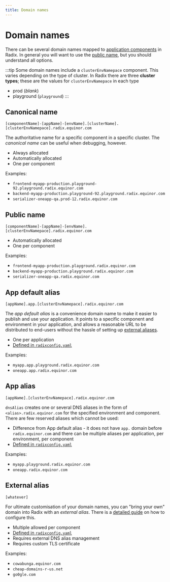 ```yaml
---
title: Domain names
---
```


# Domain names

There can be several domain names mapped to [application components](/docs/start/radix-concepts/index.md#component) in Radix. In general you will want to use the [public name](#public-name), but you should understand all options.

:::tip
Some domain names include a `clusterEnvNamepace` component. This varies depending on the type of cluster. In Radix there are three **cluster types**; these are the values for `clusterEnvNamepace` in each type

 - prod (_blank_)
 - playground (`playground`)
:::

## Canonical name

```text
[componentName]-[appName]-[envName].[clusterName].[clusterEnvNamepace].radix.equinor.com
```

The authoritative name for a specific component in a specific cluster. The _canonical name_ can be useful when debugging, however.

- Always allocated
- Automatically allocated
- One per component

Examples:

- `frontend-myapp-production.playground-92.playground.radix.equinor.com`
- `backend-myapp-production.playground-92.playground.radix.equinor.com`
- `serializer-oneapp-qa.prod-12.radix.equinor.com`

## Public name

```text
[componentName]-[appName]-[envName].[clusterEnvNamepace].radix.equinor.com
```

- Automatically allocated
- One per component

Examples:

- `frontend-myapp-production.playground.radix.equinor.com`
- `backend-myapp-production.playground.radix.equinor.com`
- `serializer-oneapp-qa.radix.equinor.com`

## App default alias

```text
[appName].app.[clusterEnvNamepace].radix.equinor.com
```

The _app default alias_ is a convenience domain name to make it easier to publish and use your application. It points to a specific component and environment in your application, and allows a reasonable URL to be distributed to end-users without the hassle of setting up [external aliases](#external-alias).

- One per application
- [Defined in `radixconfig.yaml`](/docs/radix-config/index.md#dnsappalias)

Examples:

- `myapp.app.playground.radix.equinor.com`
- `oneapp.app.radix.equinor.com`

## App alias

```text
[appName].[clusterEnvNamepace].radix.equinor.com
```
`dnsAlias` creates one or several DNS aliases in the form of `<alias>.radix.equinor.com` for the specified environment and component. There are few reserved aliases which cannot be used:

- Difference from App default alias - it does not have `app.` domain before `radix.equinor.com` and there can be multiple aliases per application, per environment, per component
- [Defined in `radixconfig.yaml`](/docs/radix-config/index.md#dnsalias)

Examples:

- `myapp.playground.radix.equinor.com`
- `oneapp.radix.equinor.com`

## External alias

```text
[whatever]
```

For ultimate customisation of your domain names, you can "bring your own" domain into Radix with an _external alias_. There is a [detailed guide](/docs/guides/external-alias/) on how to configure this.

- Multiple allowed per component
- [Defined in `radixconfig.yaml`](/docs/radix-config/index.md#dnsexternalalias)
- Requires external DNS alias management
- Requires custom TLS certificate

Examples:

- `cowabunga.equinor.com`
- `cheap-domains-r-us.net`
- `go0gle.com`
